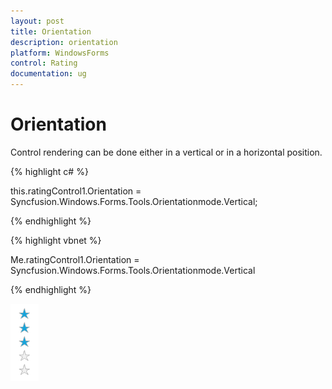 ```yaml
---
layout: post
title: Orientation
description: orientation
platform: WindowsForms
control: Rating  
documentation: ug
---
```


# Orientation

Control rendering can be done either in a vertical or in a horizontal position. 

{% highlight c# %}

this.ratingControl1.Orientation = Syncfusion.Windows.Forms.Tools.Orientationmode.Vertical;

{% endhighlight %}


{% highlight vbnet %}

Me.ratingControl1.Orientation = Syncfusion.Windows.Forms.Tools.Orientationmode.Vertical

{% endhighlight %}

![](Orientation_images/Orientation_img1.png)



